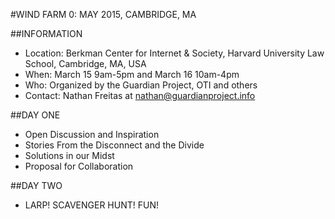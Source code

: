 #WIND FARM 0: MAY 2015, CAMBRIDGE, MA

##INFORMATION

- Location: Berkman Center for Internet & Society, Harvard University Law School, Cambridge, MA, USA
- When: March 15 9am-5pm and March 16 10am-4pm
- Who: Organized by the Guardian Project, OTI and others
- Contact: Nathan Freitas at nathan@guardianproject.info

##DAY ONE

- Open Discussion and Inspiration
- Stories From the Disconnect and the Divide
- Solutions in our Midst
- Proposal for Collaboration

##DAY TWO

- LARP! SCAVENGER HUNT! FUN!
